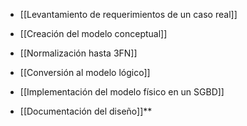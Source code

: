 
- [[Levantamiento de requerimientos de un caso real]]
    
- [[Creación del modelo conceptual]]
    
- [[Normalización hasta 3FN]]
    
- [[Conversión al modelo lógico]]
    
- [[Implementación del modelo físico en un SGBD]]
    
- [[Documentación del diseño]]**